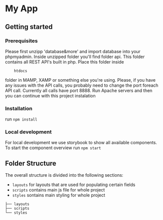 ﻿# My App

## Getting started

### Prerequisites

Please first unzipp 'database&more' and import database into your phpmyadmin. Inside unzipped folder you'll
find folder api. This folder contains all REST API's built in php. Place this folder inside 
```
    htdocs
```
folder in MAMP, XAMP or something else you're using. Please, if you have any issues with the API calls, you probably need to change the port foreach API call. Currently all calls have port 8888. Run Apache servers and then you can continue with this project instalation

### Installation

run `npm install`

### Local development

For local development we use storybook to show all available components.  
To start the component overview run `npm start`

## Folder Structure

The overall structure is divided into the following sections:

- `layouts` for layouts that are used for populating certain fields
- `scripts` contains main js file for whole project
- `styles` sontains main styling for whole project

```
├── layouts
├── scripts
└── styles
```